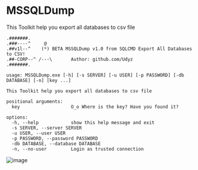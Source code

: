# MSSQLDump
This Toolkit help you export all databases to csv file

```
.#######.
.###----^     @
.##v1l--^    (*) BETA MSSQLDump v1.0 from SQLCMD Export All Databases to CSV!
.##-CORP--^ /---\       Author: github.com/Udyz
.#######.

usage: MSSQLDump.exe [-h] [-s SERVER] [-u USER] [-p PASSWORD] [-db DATABASE] [-n] [key ...]

This Toolkit help you export all databases to csv file

positional arguments:
  key                   O_o Where is the key? Have you found it?

options:
  -h, --help            show this help message and exit
  -s SERVER, --server SERVER
  -u USER, --user USER
  -p PASSWORD, --password PASSWORD
  -db DATABASE, --database DATABASE
  -n, --no-user         Login as trusted connection
```
![image](https://user-images.githubusercontent.com/39673284/180491178-f20d0a3c-3e32-40ab-b5ba-a352bdc28c06.png)
